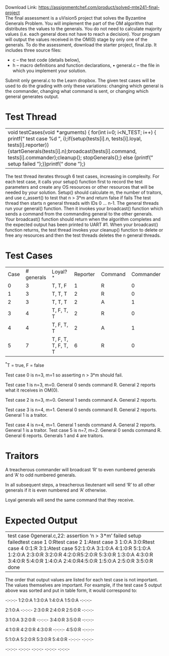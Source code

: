 Download Link: https://assignmentchef.com/product/solved-mte241-final-project
<br>
The final assessment is a uVision5 project that solves the Byzantine Generals Problem.  You will implement the part of the OM algorithm that distributes the values to the generals.  You do not need to calculate majority values (i.e. each general does not have to reach a decision).  Your program will output the values received in the OM(0) stage by only one of the generals.  To do the assessment, download the starter project, final.zip.  It includes three source files:

<ul>

 <li>c – the test code (details below),</li>

 <li>h – macro definitions and function declarations, • general.c – the file in which you implement your solution.</li>

</ul>

Submit only general.c to the Learn dropbox.  The given test cases will be used to do the grading with only these variations: changing which general is the commander, changing what command is sent, or changing which general generates output.

<h1>Test Thread</h1>

<table width="665">

 <tbody>

  <tr>

   <td width="665">void testCases(void *arguments) {   for(int i=0; i&lt;N_TEST; i++) {     printf(“
test case %d
”, i);if(setup(tests[i].n, tests[i].loyal, tests[i].reporter)) {startGenerals(tests[i].n);broadcast(tests[i].command, tests[i].commander);cleanup();       stopGenerals();} else {printf(” setup failed
”);}}printf(“
done
”);}</td>

  </tr>

 </tbody>

</table>

The test thread iterates through 6 test cases, increasing in complexity.  For each test case, it calls your setup() function first to record the test parameters and create any OS resources or other resources that will be needed by your solution.  Setup() should calculate m, the number of traitors, and use c_assert() to test that n &gt; 3*m and return false if fails  The test thread then starts n general threads with IDs 0 … n-1.  The general threads run your general() function.  Then it invokes your broadcast() function which sends a command from the commanding general to the other generals.  Your broadcast() function should return when the algorithm completes and the expected output has been printed to UART #1.  When your broadcast() function returns, the test thread invokes your cleanup() function to delete or free any resources and then the test threads deletes the n general threads.

<h1>Test Cases</h1>

<table width="665">

 <tbody>

  <tr>

   <td width="70">Case</td>

   <td width="98"># generals</td>

   <td width="140">Loyal?<sup>*</sup></td>

   <td width="119">Reporter</td>

   <td width="119">Command</td>

   <td width="119">Commander</td>

  </tr>

  <tr>

   <td width="70">0</td>

   <td width="98">3</td>

   <td width="140">T, T, F</td>

   <td width="119">1</td>

   <td width="119">R</td>

   <td width="119">0</td>

  </tr>

  <tr>

   <td width="70">1</td>

   <td width="98">3</td>

   <td width="140">T, T, T</td>

   <td width="119">2</td>

   <td width="119">R</td>

   <td width="119">0</td>

  </tr>

  <tr>

   <td width="70">2</td>

   <td width="98">3</td>

   <td width="140">T, T, T</td>

   <td width="119">2</td>

   <td width="119">A</td>

   <td width="119">1</td>

  </tr>

  <tr>

   <td width="70">3</td>

   <td width="98">4</td>

   <td width="140">T, F, T, T</td>

   <td width="119">2</td>

   <td width="119">R</td>

   <td width="119">0</td>

  </tr>

  <tr>

   <td width="70">4</td>

   <td width="98">4</td>

   <td width="140">T, F, T, T</td>

   <td width="119">2</td>

   <td width="119">A</td>

   <td width="119">1</td>

  </tr>

  <tr>

   <td width="70">5</td>

   <td width="98">7</td>

   <td width="140">T, F, T, T, F, T, T</td>

   <td width="119">6</td>

   <td width="119">R</td>

   <td width="119">0</td>

  </tr>

 </tbody>

</table>

<sup>*</sup>T = true, F = false

Test case 0 is n=3, m=1 so asserting n &gt; 3*m should fail.

Test case 1 is n=3, m=0.  General 0 sends command R.  General 2 reports what it receives in OM(0).

Test case 2 is n=3, m=0.  General 1 sends command A.  General 2 reports.

Test case 3 is n=4, m=1.  General 0 sends command R.  General 2 reports.  General 1 is a traitor.

Test case 4 is n=4, m=1.  General 1 sends command A.  General 2 reports.  General 1 is a traitor. Test case 5 is n=7, m=2.  General 0 sends command R.  General 6 reports.  Generals 1 and 4 are traitors.

<h1>Traitors</h1>

A treacherous commander will broadcast ‘R’ to even numbered generals and ‘A’ to odd numbered generals.

In all subsequent steps, a treacherous lieutenant will send ‘R’ to all other generals if it is even numbered and ‘A’ otherwise.

Loyal generals will send the same command that they receive.

<h1>Expected Output</h1>

<table width="665">

 <tbody>

  <tr>

   <td width="665">test case 0general.c,22: assertion ‘n &gt; 3*m’ failed  setup failedtest case 1  0:Rtest case 2  1:Atest case 3  1:0:A 3:0:Rtest case 4  0:1:R 3:1:Atest case 52:1:0:A 3:1:0:A 4:1:0:R 5:1:0:A 1:2:0:A 2:3:0:R 3:2:0:R 4:2:0:R5:2:0:R 5:3:0:R 1:3:0:A 4:3:0:R 3:4:0:R 5:4:0:R 1:4:0:A 2:4:0:R4:5:0:R 1:5:0:A 2:5:0:R 3:5:0:R done</td>

  </tr>

 </tbody>

</table>

The order that output values are listed for each test case is not important.  The values themselves are important.  For example, if the test case 5 output above was sorted and put in table form, it would correspond to:

-:-:-:- 1:2:0:A 1:3:0:A 1:4:0:A 1:5:0:A -:-:-:-

2:1:0:A -:-:-:- 2:3:0:R 2:4:0:R 2:5:0:R -:-:-:-

3:1:0:A 3:2:0:R -:-:-:- 3:4:0:R 3:5:0:R -:-:-:-

4:1:0:R 4:2:0:R 4:3:0:R -:-:-:- 4:5:0:R -:-:-:-

5:1:0:A 5:2:0:R 5:3:0:R 5:4:0:R -:-:-:- -:-:-:-

-:-:-:- -:-:-:- -:-:-:- -:-:-:- -:-:-:-